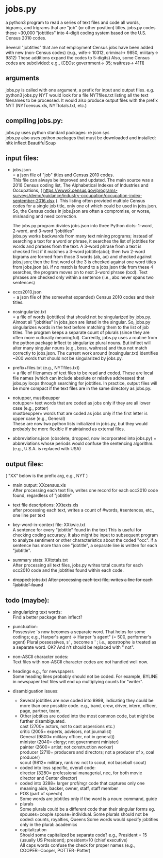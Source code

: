 # jobs.py  
a python3 program to read a series of text files and code all words, bigrams, and trigrams that are "job" (or other position) titles.
jobs.py codes these ~30,000 "jobtitles" into 4-digit coding system based on the U.S. Census 2010 codes.

Several "jobtitles" that are not employment Census jobs have been added with new (non-Census codes)
(e.g., wife-> 10312, criminal-> 9850, miiitary-> 9812)
These additions expand the codes to 5-digits)
Also, some Census codes are subdivided: e.g., (CEOs: government-> 35;  waitress-> 4111)

## arguments  
jobs.py is called with one argument, a prefix for input and output files.
e.g. python3 jobs.py NYT
would look for a file NYTfiles.txt listing all the text filenames to be processed.
It would also produce output files with the prefix NYT (NYTcensus.xls, NYTtotals.txt, etc.)

## compiling jobs.py:  
jobs.py uses python standard packages: re json sys  
jobs.py also uses python packages that must be downloaded and installed: nltk inflect BeautifulSoup

## input files:  
- jobs.json  
= a json file of "job" titles and Census 2010 codes.  
This file can always be improved and updated.
The main source was a 2016 Census coding list, The Alphabetical Indexes of Industries and Occupations, ( https://www2.census.gov/programs-surveys/demo/guidance/industry-occupation/occupation-index-september-2016.xlsx ).
This listing often provided multiple Census codes for a single job title, only one of which could be used in jobs.json.
So, the Census codes in jobs.json are often a compromise, or worse, misleading and need correction.  

    The jobs.py program divides jobs.json into three Python dicts: 1-word, 2-word, and 3-word "jobtitles"  
jobs.py works backwards from many text mining programs;
instead of searching a text for a word or phrase,
it searches the list of jobtitles for words and phrases from the text.
A 3-word phrase from a text is checked first if it matches a 3-word jobtitle(abc);
then two 2-word bigrams are formed from those 3 words (ab, ac) and checked against jobs.json;
then the first word of the 3 is checked against one word titles from jobs.json (a).
if no match is found to a jobs.json title from these 4 searches, the program moves on to next 3-word phrase (bcd).
Text phrases are checked only within a sentence (i.e., abc never spans two sentences)

- occs2010.json   
= a json file of (the somewhat expanded) Census 2010 codes and their titles.

- nosingularize.txt   
= a file of words (jobtitles) that should not be singularized by jobs.py.
Almost all "jobtitles" in jobs.json are listed in the singular.
So, jobs.py singularizes words in the text before matching them to the list of job titles.
The program keeps a separate count of plurals (since they are often more culturally meaningful).
Currently, jobs.py uses a routine from the python package inflect to singularize plural nouns.
But inflect will alter many singular nouns (e.g., boss, waitress) and thus not match correctly to jobs.json. 
The current work around (nosingular.txt) identifies ~200  words that should not be singularized by jobs.py.

- prefix+files.txt (e.g., NYTfiles.txt)  
= a file of filenames of text files to be read and coded.
These are local file names (which can include absolute or relative addresses) that jobs.py loops through searching for jobtitles.
In practice, output files will be more compact if the text files are in the same directory as jobs.py.

- notupper, mustbeupper  
notupper= text words that are coded as jobs only if they are all lower case (e.g., potter)  
mustbeupper= words that are coded as jobs only if the first letter is upper case (e.g., General)  
These are now two python lists initialized in jobs.py, but they would probably be more flexible if maintained as external files.

- abbreviations.json (obsolete, dropped, now incorporated into jobs.py)
= abbreviations whose periods would confuse the sentencing algorithm.
(e.g., U.S.A. is replaced with USA)

## output files:  
( "XX" below is the prefix arg, e.g., NYT )

- main output: XXcensus.xls  
After processing each text file, writes one record for each occ2010 code found, regardless of "jobtitle"

- text file descriptions: XXtexts.xls  
after processing each text, writes a count of #words, #sentences, etc., one line per text

- key-word-in-context file: XXkwic.txt  
A sentence for every "jobtitle" found in the text
This is useful for checking coding accuracy.
It also might be input to subsequent program to analyze sentiment or other characteristics about the coded "occ".
if a sentence has more than one "jobtitle", a separate line is written for each "jobtitle".

- summary stats: XXtotals.txt  
After processing all text files, jobs.py writes total counts for each occ2010 code and the jobtitles found within each code.

- ~~dropped: jobs.txt~~
~~After processing each text file, writes a line for each "jobtitle" found~~

## todo (maybe):

- singularizing text words:  
Find a better package than inflect?

- punctuation:  
Possessive 's now becomes a separate word.  That helps for some codings;
e.g., Harper's agent -> Harper 's agent" (= 500, performer's agent)
Plural possessives, s' , become s '  ; i.e., apostrophe is treated as a separate word.  OK?
And n't should be replaced with " not".

- non-ASCII character codes:  
Text files with non-ASCII character codes are not handled well now.

- headings e.g., for newspapers  
Some heading lines probably should not be coded. 
For example, BYLINE in newspaper text files will end up multiplying counts for "writer".

- disambiguation issues:  
    -  Several jobtitles are now coded into 9998, indicating they could be more than one possible code.
e.g., band, crew, driver, intern, officer, page, partner, team,
    -  Other jobtitles are coded into the most common code, but might be further disambiguated.  
cast (2700= actors, not to cast aspersions etc.)  
critic (2005= experts, advisors, not journalist)  
General (9800= military officer, not in general))  
minister (2040= clergy; not government minister)  
painter (2600= artist; not construction worker)  
producer (2710= producers and directors; not a producer of x, coal producer)  
scout (9812= military, rank ns: not to scout, not baseball scout)  
    -  coded into less specific, overall code:  
director (3280= professional managerial, nec, for both movie director and Center director)
    -  coded into 3288= larger prof/mgr code that captures only one meaning
aide, backer, owner, staff, staff member
    -  POS (part of speech)   
Some words are jobtitles only if the word is a noun: command, guide  
    - plurals  
Some plurals could be a different code than their singular forms eg. spouses=couple spouse=individual.
Some plurals should not be coded: counts, royalties, Queens
Some words would specify jobtitles only in the plural: academics
    - capitalization  
Should some capitalized be separate code?
e.g., President = 15 (usually US President); president=10 (chief executive)  
All caps words confuse the check for proper names (e.g., COOPER=Cooper, POTTER=Potter)  

